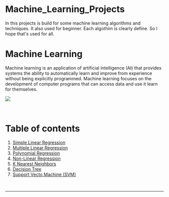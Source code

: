 # Machine_Learning_Projects
<span>In this projects is build for some machine learning algorithms and techniques. It also used for beginner. Each algothim is clearly define. So I hope that's used for all.</span> 

# Machine Learning
<p>Machine learning is an application of artificial intelligence (AI) that provides systems the ability to automatically learn and improve from experience without being explicitly programmed. Machine learning focuses on the development of computer programs that can access data and use it learn for themselves.</p>
<img src='https://www.google.com/search?tbs=simg:CAQShwEJJa3hywp5FBwafAsQsIynCBpgCl4IAxImvgPBA-0ImxfEA2XJA2LuCMwDlDT5M5k1hzSVPZc9lD2lPb49nj0aMANeiXf91IjXDgyqZ4fCj5GblJQjuOw9ZtWg5aznx20-qbzA8Exh07k7TSTGQOukJiAEDAsQjq7-CBoKCggIARIEU4PxNgw&sxsrf=ALeKk03jS-C_f9kgh1BR_HhHuDoCXoXXxw:1597766862486&q=frankfurter+tor&tbm=isch&sa=X&ved=2ahUKEwiE0ZaykaXrAhUCyDgGHRcfCOEQwg4oAHoECBAQKQ'></img>

<br><h1>Table of contents</h1>
<div>
    <ol>
        <li><a href='https://github.com/JafirDon/Machine_Learning_Projects/tree/master/1_Simple_linear_regression'>Simple Linear Regression</a></li>
        <li><a href='https://github.com/JafirDon/Machine_Learning_Projects/tree/master/2_Multiple_linear_regression'>Multiple Linear Regression</a></li>
        <li><a href='https://github.com/JafirDon/Machine_Learning_Projects/tree/master/3_Polynomial_regression'>Polynomial Regression</a></li>
         <li><a href='https://github.com/JafirDon/Machine_Learning_Projects/tree/master/4_Non_linear_regression'> Non-Linear Regression </a></li>
         <li><a href='https://github.com/JafirDon/Machine_Learning_Projects/tree/master/5_K_Nearest_Neighbor'> K Nearest Neighbors </a></li>
        <li><a href='https://github.com/JafirDon/Machine_Learning_Projects/tree/master/6_Decision_tree'> Decision Tree </a></li>
        <li><a href='https://github.com/JafirDon/Machine_Learning_Projects/tree/master/7_Support_vector_machine'> Support Vecto Machine (SVM) </a></li>
     </ol>
</div>
<br>
<hr>

